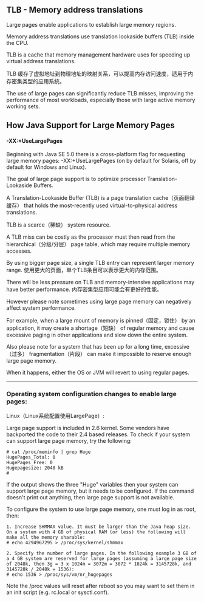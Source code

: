 ## TLB - Memory address translations

Large pages enable applications to establish large memory regions.
 
Memory address translations use translation lookaside buffers (TLB) inside the CPU. 

TLB is a cache that memory management hardware uses for speeding up virtual address translations.

TLB 缓存了虚拟地址到物理地址的映射关系，可以提高内存访问速度，适用于内存密集类型的应用系统。

The use of large pages can significantly reduce TLB misses, improving the performance of most workloads, especially those with large active memory working sets.


## How Java Support for Large Memory Pages

#### -XX:+UseLargePages
Beginning with Java SE 5.0 there is a cross-platform flag for requesting large memory pages: -XX:+UseLargePages (on by default for Solaris, off by default for Windows and Linux). 

The goal of large page support is to optimize processor Translation-Lookaside Buffers.

A Translation-Lookaside Buffer (TLB) is a page translation cache（页面翻译缓存） that holds the most-recently used virtual-to-physical address translations. 

TLB is a scarce（稀缺） system resource. 

A TLB miss can be costly as the processor must then read from the hierarchical（分级/分层） page table, which may require multiple memory accesses. 

By using bigger page size, a single TLB entry can represent larger memory range.  使用更大的页面，单个TLB条目可以表示更大的内存范围。

There will be less pressure on TLB and memory-intensive applications may have better performance.  内存密集型应用可能会有更好的性能。

However please note sometimes using large page memory can negatively affect system performance.
 
For example, when a large mount of memory is pinned（固定，锁住） by an application, it may create a shortage（短缺） of regular memory and cause excessive paging in other applications and slow down the entire system. 

Also please note for a system that has been up for a long time, excessive（过多） fragmentation（片段） can make it impossible to reserve enough large page memory.

When it happens, either the OS or JVM will revert to using regular pages.

--------------------------------------------------------------------------------
### Operating system configuration changes to enable large pages:
Linux（Linux系统配置使用LargePage）:  

Large page support is included in 2.6 kernel. Some vendors have backported the code to their 2.4 based releases. To check if your system can support large page memory, try the following:   

	# cat /proc/meminfo | grep Huge 
	HugePages_Total: 0 
	HugePages_Free: 0 
	Hugepagesize: 2048 kB 
	# 

If the output shows the three "Huge" variables then your system can support large page memory, but it needs to be configured. If the command doesn't print out anything, then large page support is not available. 

To configure the system to use large page memory, one must log in as root, then:

  	1. Increase SHMMAX value. It must be larger than the Java heap size. On a system with 4 GB of physical RAM (or less) the following will make all the memory sharable: 
	# echo 4294967295 > /proc/sys/kernel/shmmax 

  	2. Specify the number of large pages. In the following example 3 GB of a 4 GB system are reserved for large pages (assuming a large page size of 2048k, then 3g = 3 x 1024m = 3072m = 3072 * 1024k = 3145728k, and 3145728k / 2048k = 1536): 
	# echo 1536 > /proc/sys/vm/nr_hugepages 

Note the /proc values will reset after reboot so you may want to set them in an init script (e.g. rc.local or sysctl.conf). 
